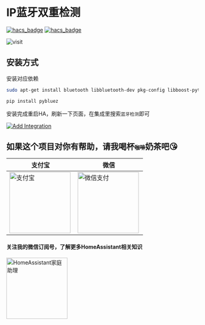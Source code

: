 # IP蓝牙双重检测

[![hacs_badge](https://img.shields.io/badge/Home-Assistant-%23049cdb)](https://www.home-assistant.io/)
[![hacs_badge](https://img.shields.io/badge/HACS-Custom-41BDF5.svg)](https://github.com/hacs/integration)

![visit](https://visitor-badge.glitch.me/badge?page_id=shaonianzhentan.bluetooth_tracker&left_text=visit)

## 安装方式

安装对应依赖
```bash
sudo apt-get install bluetooth libbluetooth-dev pkg-config libboost-python-dev libboost-thread-dev libglib2.0-dev python-dev -y
```
```bash
pip install pybluez
```

安装完成重启HA，刷新一下页面，在集成里搜索`蓝牙检测`即可

[![Add Integration](https://my.home-assistant.io/badges/config_flow_start.svg)](https://my.home-assistant.io/redirect/config_flow_start?domain=bluetooth_tracker)


## 如果这个项目对你有帮助，请我喝杯<del style="font-size: 14px;">咖啡</del>奶茶吧😘
|支付宝|微信|
|---|---|
<img src="https://github.com/shaonianzhentan/ha-docs/raw/master/docs/img/alipay.png" align="left" height="160" width="160" alt="支付宝" title="支付宝">  |  <img src="https://github.com/shaonianzhentan/ha-docs/raw/master/docs/img/wechat.png" align="left" height="160" width="160" alt="微信支付" title="微信">


#### 关注我的微信订阅号，了解更多HomeAssistant相关知识
<img src="https://github.com/shaonianzhentan/ha-docs/raw/master/docs/img/wechat-channel.png" align="left" height="160" alt="HomeAssistant家庭助理" title="HomeAssistant家庭助理"> 